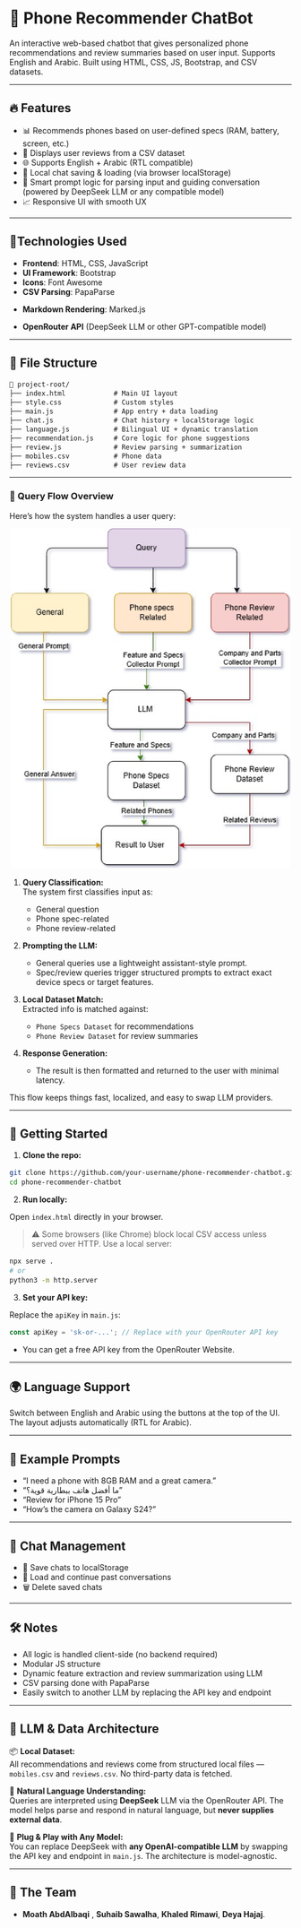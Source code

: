 # 📱 Phone Recommender ChatBot

An interactive web-based chatbot that gives personalized phone recommendations and review summaries based on user input. Supports English and Arabic. Built using HTML, CSS, JS, Bootstrap, and CSV datasets.

---

## 🔥 Features

- 📊 Recommends phones based on user-defined specs (RAM, battery, screen, etc.)
- 💬 Displays user reviews from a CSV dataset
- 🌐 Supports English + Arabic (RTL compatible)
- 💾 Local chat saving & loading (via browser localStorage)
- 🧠 Smart prompt logic for parsing input and guiding conversation (powered by DeepSeek LLM or any compatible model)
- 📈 Responsive UI with smooth UX

---

## 🧠Technologies Used

- **Frontend**: HTML, CSS, JavaScript
- **UI Framework**: Bootstrap
- **Icons**: Font Awesome
- **CSV Parsing**: PapaParse
* **Markdown Rendering**: Marked.js
- **OpenRouter API** (DeepSeek LLM or other GPT-compatible model)

---

## 📂 File Structure

```plaintext
📁 project-root/
├── index.html            # Main UI layout
├── style.css             # Custom styles
├── main.js               # App entry + data loading
├── chat.js               # Chat history + localStorage logic
├── language.js           # Bilingual UI + dynamic translation
├── recommendation.js     # Core logic for phone suggestions
├── review.js             # Review parsing + summarization
├── mobiles.csv           # Phone data
├── reviews.csv           # User review data
```
---

### 🧭 Query Flow Overview

Here’s how the system handles a user query:

<p align="center">
  <img src="./Query.png" alt="Query Flow Diagram" width="500"/>
</p>

1. **Query Classification:**  
   The system first classifies input as:  
   - General question  
   - Phone spec-related  
   - Phone review-related

2. **Prompting the LLM:**  
   - General queries use a lightweight assistant-style prompt.  
   - Spec/review queries trigger structured prompts to extract exact device specs or target features.

3. **Local Dataset Match:**  
   Extracted info is matched against:
   - `Phone Specs Dataset` for recommendations
   - `Phone Review Dataset` for review summaries

4. **Response Generation:**  
   - The result is then formatted and returned to the user with minimal latency.

This flow keeps things fast, localized, and easy to swap LLM providers.

---

## 🚀 Getting Started

1. **Clone the repo:**

```bash
git clone https://github.com/your-username/phone-recommender-chatbot.git
cd phone-recommender-chatbot
```

2. **Run locally:**

Open `index.html` directly in your browser.

> ⚠️ Some browsers (like Chrome) block local CSV access unless served over HTTP. Use a local server:
```bash
npx serve .
# or
python3 -m http.server
```

3. **Set your API key:**

Replace the `apiKey` in `main.js`:

```js
const apiKey = 'sk-or-...'; // Replace with your OpenRouter API key
```
* You can get a free API key from the OpenRouter Website.
---

## 🌍 Language Support

Switch between English and Arabic using the buttons at the top of the UI. The layout adjusts automatically (RTL for Arabic).

---

## 🧪 Example Prompts

- “I need a phone with 8GB RAM and a great camera.”
- “ما أفضل هاتف ببطارية قوية؟”
- “Review for iPhone 15 Pro”
- “How’s the camera on Galaxy S24?”

---

## 💬 Chat Management

- 💾 Save chats to localStorage
- 📂 Load and continue past conversations
- 🗑️ Delete saved chats

---

## 🛠️ Notes

- All logic is handled client-side (no backend required)
- Modular JS structure
- Dynamic feature extraction and review summarization using LLM
- CSV parsing done with PapaParse
- Easily switch to another LLM by replacing the API key and endpoint

---

## 🧠 LLM & Data Architecture

📦 **Local Dataset:**  
All recommendations and reviews come from structured local files — `mobiles.csv` and `reviews.csv`. No third-party data is fetched.

🧠 **Natural Language Understanding:**  
Queries are interpreted using **DeepSeek** LLM via the OpenRouter API. The model helps parse and respond in natural language, but **never supplies external data**.

🔧 **Plug & Play with Any Model:**  
You can replace DeepSeek with **any OpenAI-compatible LLM** by swapping the API key and endpoint in `main.js`. The architecture is model-agnostic.

---

## 👥 The Team

- **Moath AbdAlbaqi** , **Suhaib Sawalha**, **Khaled Rimawi**, **Deya Hajaj**.



